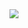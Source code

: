 <a href="#">
  <img align="left" src="https://github-readme-stats.vercel.app/api?username=sinyo1015&count_private=true&show_icons=true&theme=merko" />
</a>
